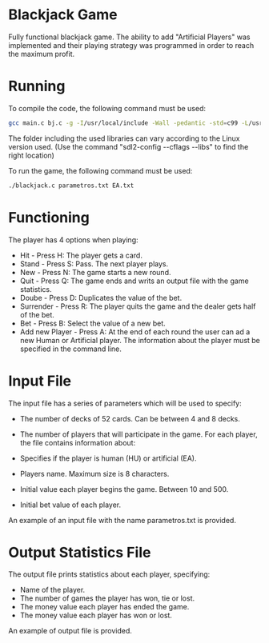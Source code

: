 # Blackjack Game

Fully functional blackjack game. The ability to add "Artificial Players" was implemented and their playing strategy was programmed in order to reach the maximum profit.

# Running

To compile the code, the following command must be used:

```sh
gcc main.c bj.c -g -I/usr/local/include -Wall -pedantic -std=c99 -L/usr/local/lib -lm -lSDL2 -lSDL2_ttf -lSDL2_image -o blackjack
```

The folder including the used libraries can vary according to the Linux version used. (Use the command "sdl2-config --cflags --libs" to find the right location)

To run the game, the following command must be used:

```sh
./blackjack.c parametros.txt EA.txt
```


# Functioning

The player has 4 options when playing:

* Hit - Press H: The player gets a card.
* Stand - Press S: Pass. The next player plays.
* New -  Press N: The game starts a new round.
* Quit - Press Q: The game ends and writs an output file with the game statistics.
* Doube - Press D: Duplicates the value of the bet.
* Surrender - Press R: The player quits the game and the dealer gets half of the bet.
* Bet - Press B: Select the value of a new bet.
* Add new Player - Press A: At the end of each round the user can ad a new Human or Artificial player. The information about the player must be specified in the command line.

# Input File

The input file has a series of parameters which will be used to specify:

* The number of decks of 52 cards. Can be between 4 and 8 decks.
* The number of players that will participate in the game.
For each player, the file contains information about:

* Specifies if the player is human (HU) or artificial (EA).
* Players name. Maximum size is 8 characters.
* Initial value each player begins the game. Between 10 and 500.
* Initial bet value of each player. 

An example of an input file with the name parametros.txt is provided.

# Output Statistics File

The output file prints statistics about each player, specifying:

* Name of the player.
* The number of games the player has won, tie or lost.
* The money value each player has ended the game.
* The money value each player has won or lost. 

An example of output file is provided.
